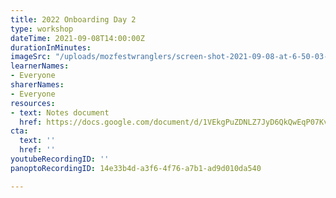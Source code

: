 ```yaml
---
title: 2022 Onboarding Day 2
type: workshop
dateTime: 2021-09-08T14:00:00Z
durationInMinutes: 
imageSrc: "/uploads/mozfestwranglers/screen-shot-2021-09-08-at-6-50-03-pm.png"
learnerNames:
- Everyone
sharerNames:
- Everyone
resources:
- text: Notes document
  href: https://docs.google.com/document/d/1VEkgPuZDNLZ7JyD6QkQwEqP07KvaMAai1fk8rcOUvW4/edit#
cta:
  text: ''
  href: ''
youtubeRecordingID: ''
panoptoRecordingID: 14e33b4d-a3f6-4f76-a7b1-ad9d010da540

---
```

